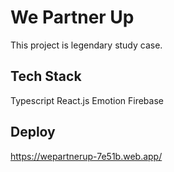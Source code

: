 # We Partner Up

This project is legendary study case.

## Tech Stack

Typescript
React.js
Emotion
Firebase

## Deploy

https://wepartnerup-7e51b.web.app/

